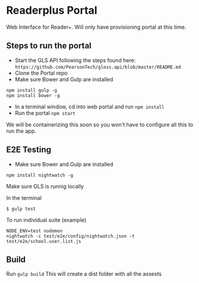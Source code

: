 Readerplus Portal
==============

Web Interface for Reader+. Will only have provisioning portal at this time.

## Steps to run the portal

- Start the GLS API following the steps found here: ``https://github.com/PearsonTech/gloss.api/blob/master/README.md``
- Clone the Portal repo
- Make sure Bower and Gulp are installed
````
npm install gulp -g
npm install bower -g
````
- In a terminal window, cd into web portal and run ```npm install```
- Run the portal ```npm start```

We will be containerizing this soon so you won't have to configure all this to run the app.

## E2E Testing

- Make sure Bower and Gulp are installed
````
npm install nightwatch -g
````

Make sure GLS is runnig locally

In the terminal

    $ gulp test


To run individual suite (example)

    NODE_ENV=test nodemon
    nightwatch -c test/e2e/config/nightwatch.json -t test/e2e/school.user.list.js


## Build

Run ```gulp build```
This will create a dist folder with all the assests